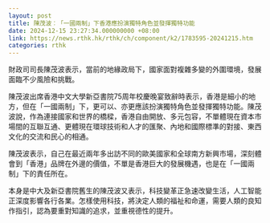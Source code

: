 ```yaml
---
layout: post
title: 陳茂波︰「一國兩制」下香港應扮演獨特角色並發揮獨特功能
date: 2024-12-15 23:27:34.000000000 +08:00
link: https://news.rthk.hk/rthk/ch/component/k2/1783595-20241215.htm
categories: rthk
---
```


財政司司長陳茂波表示，當前的地緣政局下，國家面對複雜多變的外圍環境，發展面臨不少風險和挑戰。

陳茂波出席香港中文大學新亞書院75周年校慶晚宴致辭時表示，香港是細小的地方，但在「一國兩制」下，更可以、亦更應該扮演獨特角色並發揮獨特功能。陳茂波說，作為連接國家和世界的橋樑，香港自由開放、多元包容，不單體現在資本市場間的互聯互通、更體現在環球技術和人才的匯聚、內地和國際標準的對接、東西文化的交流和民心的相通。

陳茂波表示，自己在最近兩年多出訪不同的歐美國家和全球南方新興市場，深刻體會到「香港」品牌在外邊的價值，不單是香港巨大的發展機遇，也是在「一國兩制」下的責任所在。

本身是中大及新亞書院舊生的陳茂波又表示，科技變革正急速改變生活，人工智能正深度影響各行各業。怎樣使用科技，將決定人類的福祉和命運，需要人類的良知作指引，認為要重對知識的追求，並重視德性的提升。

